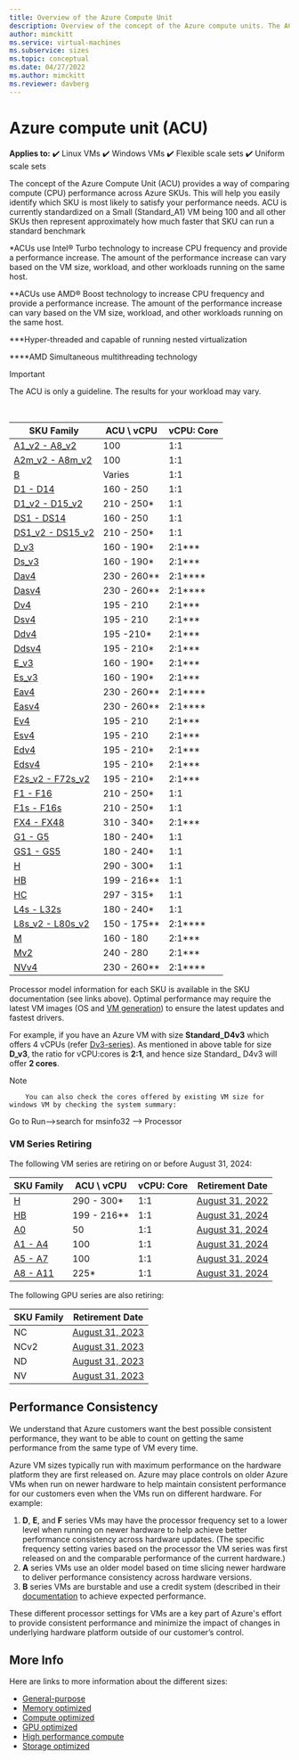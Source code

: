 ```yaml
---
title: Overview of the Azure Compute Unit
description: Overview of the concept of the Azure compute units. The ACU provides a way of comparing CPU performance across Azure SKUs.
author: mimckitt
ms.service: virtual-machines
ms.subservice: sizes
ms.topic: conceptual
ms.date: 04/27/2022
ms.author: mimckitt
ms.reviewer: davberg
---
```

 
# Azure compute unit (ACU)

**Applies to:** :heavy_check_mark: Linux VMs :heavy_check_mark: Windows VMs :heavy_check_mark: Flexible scale sets :heavy_check_mark: Uniform scale sets

The concept of the Azure Compute Unit (ACU) provides a way of comparing compute (CPU) performance across Azure SKUs. This will help you easily identify which SKU is most likely to satisfy your performance needs. ACU is currently standardized on a Small (Standard_A1) VM being 100 and all other SKUs then represent approximately how much faster that SKU can run a standard benchmark

*ACUs use Intel® Turbo technology to increase CPU frequency and provide a performance increase.  The amount of the performance increase can vary based on the VM size, workload, and other workloads running on the same host.

**ACUs use AMD® Boost technology to increase CPU frequency and provide a performance increase.  The amount of the performance increase can vary based on the VM size, workload, and other workloads running on the same host.

***Hyper-threaded and capable of running nested virtualization

****AMD Simultaneous multithreading technology

> [!IMPORTANT]
> The ACU is only a guideline. The results for your workload may vary.
<br>

| SKU Family | ACU \ vCPU | vCPU: Core |
| --- | --- |---|
| [A1_v2 - A8_v2](sizes-general.md) |100 | 1:1 |
| [A2m_v2 - A8m_v2](sizes-general.md) |100 | 1:1 |
| [B](sizes-b-series-burstable.md) |Varies | 1:1 |
| [D1 - D14](sizes-previous-gen.md) |160 - 250 | 1:1 |
| [D1_v2 - D15_v2](dv2-dsv2-series.md) |210 - 250* | 1:1 |
| [DS1 - DS14](sizes-previous-gen.md) |160 - 250 | 1:1 |
| [DS1_v2 - DS15_v2](dv2-dsv2-series.md) |210 - 250* | 1:1 |
| [D_v3](dv3-dsv3-series.md) |160 - 190* | 2:1\*\*\* |
| [Ds_v3](dv3-dsv3-series.md) |160 - 190* | 2:1\*\*\* |
| [Dav4](dav4-dasv4-series.md) |230 - 260** | 2:1\*\*\*\* |
| [Dasv4](dav4-dasv4-series.md) |230 - 260** | 2:1\*\*\*\* |
| [Dv4](dv4-dsv4-series.md) | 195 - 210 | 2:1\*\*\* |
| [Dsv4](dv4-dsv4-series.md) | 195 - 210 | 2:1\*\*\* |
| [Ddv4](ddv4-ddsv4-series.md) | 195 -210* | 2:1\*\*\* |
| [Ddsv4](ddv4-ddsv4-series.md) | 195 - 210* | 2:1\*\*\* |
| [E_v3](ev3-esv3-series.md) |160 - 190* | 2:1\*\*\*|
| [Es_v3](ev3-esv3-series.md) |160 - 190* | 2:1\*\*\* |
| [Eav4](eav4-easv4-series.md) |230 - 260** | 2:1\*\*\*\* |
| [Easv4](eav4-easv4-series.md) | 230 - 260** | 2:1\*\*\*\* |
| [Ev4](ev4-esv4-series.md) | 195 - 210 | 2:1\*\*\* |
| [Esv4](ev4-esv4-series.md) | 195 - 210 | 2:1\*\*\* |
| [Edv4](edv4-edsv4-series.md) | 195 - 210* | 2:1\*\*\* |
| [Edsv4](edv4-edsv4-series.md) | 195 - 210* | 2:1\*\*\* |
| [F2s_v2 - F72s_v2](fsv2-series.md) |195 - 210* | 2:1\*\*\* |
| [F1 - F16](sizes-previous-gen.md) |210 - 250* | 1:1 |
| [F1s - F16s](sizes-previous-gen.md) |210 - 250* | 1:1 |
| [FX4 - FX48](fx-series.md) | 310 - 340* | 2:1\*\*\* | 
| [G1 - G5](sizes-previous-gen.md) |180 - 240* | 1:1 |
| [GS1 - GS5](sizes-previous-gen.md) |180 - 240* | 1:1 |
| [H](h-series.md) |290 - 300* | 1:1 |
| [HB](hb-series.md) |199 - 216** | 1:1 |
| [HC](hc-series.md) |297 - 315* | 1:1 |
| [L4s - L32s](sizes-previous-gen.md) |180 - 240* | 1:1 |
| [L8s_v2 - L80s_v2](lsv2-series.md) |150 - 175** | 2:1\*\*\*\* |
| [M](m-series.md) | 160 - 180 | 2:1\*\*\* |
| [Mv2](msv2-mdsv2-series.md) | 240 - 280 | 2:1\*\*\* |
| [NVv4](nvv4-series.md) |230 - 260** | 2:1\*\*\*\* |

Processor model information for each SKU is available in the SKU documentation (see links above).  Optimal performance may require the latest VM images (OS and [VM generation](generation-2.md)) to ensure the latest updates and fastest drivers.  

For example, if you have an Azure VM with size **Standard_D4v3** which offers 4 vCPUs (refer [Dv3-series](dv3-dsv3-series.md)). As mentioned in above table for size **D_v3**, the ratio for vCPU:cores is **2:1**, and hence size Standard_ D4v3 will offer **2 cores**.

 > [!NOTE]
        You can also check the cores offered by existing VM size for windows VM by checking the system summary:
Go to Run-->search for msinfo32 --> Processor

### VM Series Retiring

The following VM series are retiring on or before August 31, 2024:

| SKU Family | ACU \ vCPU | vCPU: Core |  Retirement Date |
| --- | --- |---| --- |
| [H](h-series.md)                  |290 - 300*  | 1:1 | [August 31, 2022](h-series-retirement.md) |
| [HB](hb-series.md)                |199 - 216** | 1:1 | [August 31, 2024](hb-series-retirement.md) |
| [A0](sizes-previous-gen.md)       |50          | 1:1 | [August 31, 2024](av1-series-retirement.md) |
| [A1 - A4](sizes-previous-gen.md)  |100         | 1:1 | [August 31, 2024](av1-series-retirement.md) |
| [A5 - A7](sizes-previous-gen.md)  |100         | 1:1 | [August 31, 2024](av1-series-retirement.md) |
| [A8 - A11](sizes-previous-gen.md) |225*        | 1:1 | [August 31, 2024](av1-series-retirement.md) |

The following GPU series are also retiring:

| SKU Family | Retirement Date |
| ---------- | --------------- |
| NC         | [August 31, 2023](nc-series-retirement.md)   |
| NCv2       | [August 31, 2023](ncv2-series-retirement.md) |
| ND         | [August 31, 2023](nd-series-retirement.md)   |
| NV         | [August 31, 2023](nv-series-retirement.md)   |

## Performance Consistency

We understand that Azure customers want the best possible consistent performance, they want to be able to count on getting the same performance from the same type of VM every time.  

Azure VM sizes typically run with maximum performance on the hardware platform they are first released on.  Azure may place controls on older Azure VMs when run on newer hardware to help maintain consistent performance for our customers even when the VMs run on different hardware.  For example:
1) **D**, **E**, and **F** series VMs may have the processor frequency set to a lower level when running on newer hardware to help achieve better performance consistency across hardware updates.  (The specific frequency setting varies based on the processor the VM series was first released on and the comparable performance of the current hardware.)
2) **A** series VMs use an older model based on time slicing newer hardware to deliver performance consistency across hardware versions.
3) **B** series VMs are burstable and use a credit system (described in their [documentation](sizes-b-series-burstable.md) to achieve expected performance.

These different processor settings for VMs are a key part of Azure's effort to provide consistent performance and minimize the impact of changes in underlying hardware platform outside of our customer’s control.


## More Info

Here are links to more information about the different sizes:

- [General-purpose](sizes-general.md)
- [Memory optimized](sizes-memory.md)
- [Compute optimized](sizes-compute.md)
- [GPU optimized](sizes-gpu.md)
- [High performance compute](sizes-hpc.md)
- [Storage optimized](sizes-storage.md)
